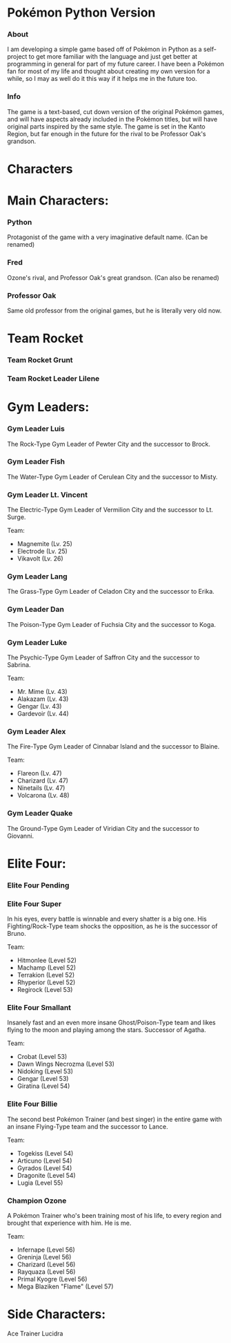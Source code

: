 # Pokémon Python Version



### About

I am developing a simple game based off of Pokémon in Python as a self-project to get more familiar with the language and just get better at programming in general for part of my future career. I have been a Pokémon fan for most of my life and thought about creating my own version for a while, so I may as well do it this way if it helps me in the future too.



### Info

The game is a text-based, cut down version of the original Pokémon games, and will have aspects already included in the Pokémon titles, but will have original parts inspired by the same style. The game is set in the Kanto Region, but far enough in the future for the rival to be Professor Oak's grandson. 




# Characters



# Main Characters: 

### Python
Protagonist of the game with a very imaginative default name. (Can be renamed)


### Fred
Ozone's rival, and Professor Oak's great grandson. (Can also be renamed)


### Professor Oak
Same old professor from the original games, but he is literally very old now.



# Team Rocket

### Team Rocket Grunt

### Team Rocket Leader Lilene






# Gym Leaders: 

### Gym Leader Luis
The Rock-Type Gym Leader of Pewter City and the successor to Brock.


### Gym Leader Fish
The Water-Type Gym Leader of Cerulean City and the successor to Misty.


### Gym Leader Lt. Vincent
The Electric-Type Gym Leader of Vermilion City and the successor to Lt. Surge.

Team:
- Magnemite (Lv. 25)
- Electrode (Lv. 25)
- Vikavolt (Lv. 26)


### Gym Leader Lang
The Grass-Type Gym Leader of Celadon City and the successor to Erika.


### Gym Leader Dan
The Poison-Type Gym Leader of Fuchsia City and the successor to Koga.


### Gym Leader Luke
The Psychic-Type Gym Leader of Saffron City and the successor to Sabrina.

Team:
- Mr. Mime (Lv. 43)
- Alakazam (Lv. 43)
- Gengar (Lv. 43)
- Gardevoir (Lv. 44)


### Gym Leader Alex
The Fire-Type Gym Leader of Cinnabar Island and the successor to Blaine.

Team:
- Flareon (Lv. 47)
- Charizard (Lv. 47)
- Ninetails (Lv. 47)
- Volcarona (Lv. 48)


### Gym Leader Quake
The Ground-Type Gym Leader of Viridian City and the successor to Giovanni.



# Elite Four:

### Elite Four Pending

### Elite Four Super
In his eyes, every battle is winnable and every shatter is a big one. His Fighting/Rock-Type team shocks the opposition, as he is the successor of Bruno.

Team:
- Hitmonlee (Level 52)
- Machamp (Level 52)
- Terrakion (Level 52)
- Rhyperior (Level 52)
- Regirock (Level 53)



### Elite Four Smallant
Insanely fast and an even more insane Ghost/Poison-Type team and likes flying to the moon and playing among the stars. Successor of Agatha.

Team:
- Crobat (Level 53)
- Dawn Wings Necrozma (Level 53)
- Nidoking (Level 53)
- Gengar (Level 53)
- Giratina (Level 54)


### Elite Four Billie
The second best Pokémon Trainer (and best singer) in the entire game with an insane Flying-Type team and the successor to Lance.

Team:
- Togekiss (Level 54)
- Articuno (Level 54)
- Gyrados (Level 54)
- Dragonite (Level 54)
- Lugia (Level 55)


### Champion Ozone
A Pokémon Trainer who's been training most of his life, to every region and brought that experience with him. He is me.

Team: 
- Infernape (Level 56)
- Greninja (Level 56)
- Charizard (Level 56)
- Rayquaza (Level 56)
- Primal Kyogre (Level 56)
- Mega Blaziken "Flame" (Level 57)



# Side Characters: 

Ace Trainer Lucidra

